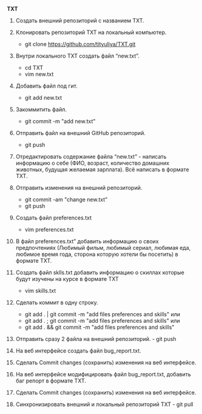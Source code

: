 __TXT__

1. Создать внешний репозиторий c названием TXT.

2. Клонировать репозиторий TXT на локальный компьютер.
    - git clone https://github.com/tityuliya/TXT.git

3. Внутри локального TXT создать файл “new.txt”.
    - cd TXT
    - vim new.txt

4. Добавить файл под гит.
    - git add new.txt

5. Закоммитить файл.
    - git commit -m "add new.txt"

6. Отправить файл на внешний GitHub репозиторий.
    - git push

7. Отредактировать содержание файла “new.txt” - написать информацию о себе (ФИО, возраст, количество домашних животных, будущая желаемая зарплата). Всё написать в формате TXT.

8. Отправить изменения на внешний репозиторий.
    - git commit -am "change new.txt"
    - git push

9. Создать файл preferences.txt
    - vim preferences.txt

10. В файл preferences.txt” добавить информацию о своих предпочтениях (Любимый фильм, любимый сериал, любимая еда, любимое время года, сторона которую хотели бы посетить) в формате TXT.

11. Создать файл sklls.txt добавить информацию о скиллах которые будут изучены на курсе в формате TXT
    - vim skills.txt

12. Сделать коммит в одну строку.
    - git add . | git commit -m "add files preferences and skills"
    или
    - git add . ; git commit -m "add files preferences and skills"
    или
    - git add . && git commit -m "add files preferences and skills"

 13. Отправить сразу 2 файла на внешний репозиторий.
    - git push

 14. На веб интерфейсе создать файл bug_report.txt.

 15. Сделать Commit changes (сохранить) изменения на веб интерфейсе.

 16. На веб интерфейсе модифицировать файл bug_report.txt, добавить баг репорт в формате TXT.

 17. Сделать Commit changes (сохранить) изменения на веб интерфейсе.

 18. Синхронизировать внешний и локальный репозиторий TXT
    - git pull
